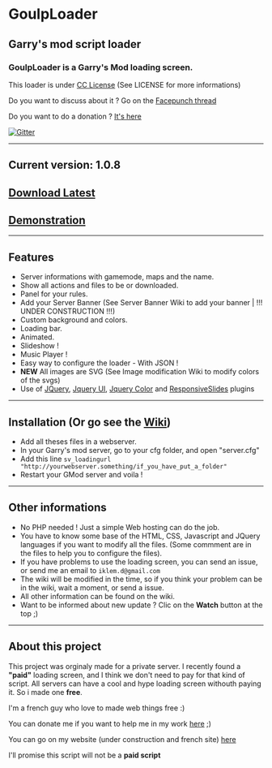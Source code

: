 # GoulpLoader
## Garry's mod script loader

### GoulpLoader is a Garry's Mod loading screen.

This loader is under [CC License](http://creativecommons.org/licenses/by-nc/4.0/) (See LICENSE for more informations)

Do you want to discuss about it ? Go on the [Facepunch thread](http://facepunch.com/showthread.php?t=1417046)

Do you want to do a donation ? [It's here](https://www.paypal.com/cgi-bin/webscr?cmd=_s-xclick&hosted_button_id=WAAU3DKXJXFR6)  

[![Gitter](https://badges.gitter.im/Join%20Chat.svg)](https://gitter.im/iKlem/GoulpLoader?utm_source=badge&utm_medium=badge&utm_campaign=pr-badge&utm_content=badge)

---
## Current version: 1.0.8
## [Download Latest](https://github.com/Multigaming-community/GoulpLoader/releases/latest)
## [Demonstration](http://iklem.livehost.fr/goulploader-demo/)


---
## Features
* Server informations with gamemode, maps and the name.
* Show all actions and files to be or downloaded.
* Panel for your rules.
* Add your Server Banner (See Server Banner Wiki to add your banner | !!! UNDER CONSTRUCTION !!!)
* Custom background and colors.
* Loading bar.
* Animated.
* Slideshow !
* Music Player !
* Easy way to configure the loader - With JSON !
* __NEW__ All images are SVG (See Image modification Wiki to modify colors of the svgs)
* Use of [JQuery](http://jquery.com/), [Jquery UI](http://jqueryui.com/), [Jquery Color](https://github.com/jquery/jquery-color) and [ResponsiveSlides](http://responsiveslides.com/) plugins


---
## Installation (Or go see the [Wiki](https://github.com/Licorne-team/GoulpLoader/wiki))
* Add all theses files in a webserver.
* In your Garry's mod server, go to your cfg folder, and open "server.cfg"
* Add this line `sv_loadingurl "http://yourwebserver.something/if_you_have_put_a_folder"`
* Restart your GMod server and voila !

---
## Other informations
* No PHP needed ! Just a simple Web hosting can do the job.
* You have to know some base of the HTML, CSS, Javascript and JQuery languages if you want to modify all the files. (Some commment are in the files to help you to configure the files).
* If you have problems to use the loading screen, you can send an issue, or send me an email to `iklem.d@gmail.com`
* The wiki will be modified in the time, so if you think your problem can be in the wiki, wait a moment, or send a issue.
* All other information can be found on the wiki.
* Want to be informed about new update ? Clic on the **Watch** button at the top ;)

---
## About this project
This project was orginaly made for a private server. I recently found a **"paid"** loading screen, and I think we don't need to pay for that kind of script. All servers can have a cool and hype loading screen withouth paying it. So i made one **free**.

I'm a french guy who love to made web things free :)

You can donate me if you want to help me in my work  [here](https://www.paypal.com/cgi-bin/webscr?cmd=_s-xclick&hosted_button_id=WAAU3DKXJXFR6) ;)

You can go on my website (under construction and french site) [here](http://iklem.livehost.fr)

I'll promise this script will not be a **paid script**
